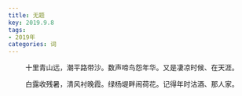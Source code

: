 ```yaml
---
title: 无题
key: 2019.9.8
tags: 
- 2019年 
categories: 词
---
```


<p align="center">十里青山远，潮平路带沙。数声啼鸟怨年华。又是凄凉时候、在天涯。
</p>
<p align="center">白露收残暑，清风衬晚霞。绿杨堤畔闹荷花。记得年时沽酒、那人家。
</p>
